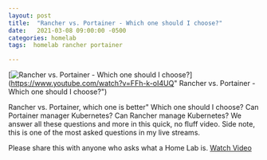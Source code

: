 ```yaml
---
layout: post
title:  "Rancher vs. Portainer - Which one should I choose?"
date:   2021-03-08 09:00:00 -0500
categories: homelab
tags:  homelab rancher portainer

---
```


[![ Rancher vs. Portainer - Which one should I choose?](https://img.youtube.com/vi/FFh-k-oI4UQ/0.jpg)](https://www.youtube.com/watch?v=FFh-k-oI4UQ" Rancher vs. Portainer - Which one should I choose?")

Rancher vs. Portainer, which one is better"  Which one should I choose?  Can Portainer manager Kubernetes?  Can Rancher manage Kubernetes? We answer all these questions and more in this quick, no fluff video. Side note, this is one of the most asked questions in my live streams.

Please share this with anyone who asks what a Home Lab is. 
[Watch Video](https://www.youtube.com/watch?v=FFh-k-oI4UQ)
